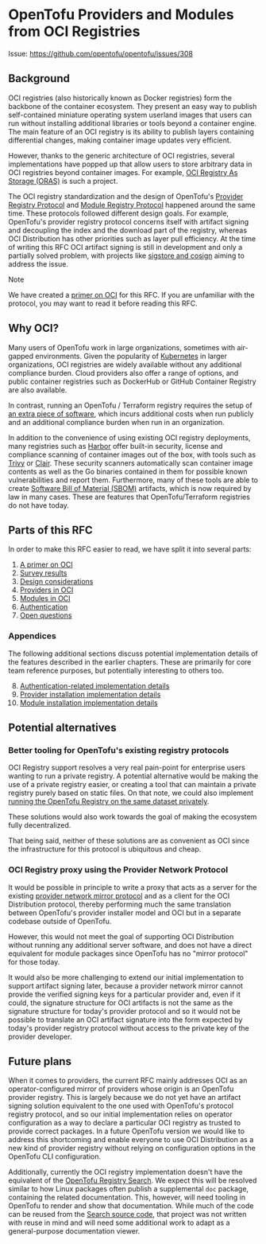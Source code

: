 # OpenTofu Providers and Modules from OCI Registries

Issue: https://github.com/opentofu/opentofu/issues/308

## Background

OCI registries (also historically known as Docker registries) form the backbone of the container ecosystem. They present an easy way to publish self-contained miniature operating system userland images that users can run without installing additional libraries or tools beyond a container engine. The main feature of an OCI registry is its ability to publish layers containing differential changes, making container image updates very efficient.

However, thanks to the generic architecture of OCI registries, several implementations have popped up that allow users to store arbitrary data in OCI registries beyond container images. For example, [OCI Registry As Storage (ORAS)](https://oras.land/) is such a project.

The OCI registry standardization and the design of OpenTofu's [Provider Registry Protocol](https://opentofu.org/docs/internals/provider-registry-protocol/) and [Module Registry Protocol](https://opentofu.org/docs/internals/module-registry-protocol/) happened around the same time. These protocols followed different design goals. For example, OpenTofu's provider registry protocol concerns itself with artifact signing and decoupling the index and the download part of the registry, whereas OCI Distribution has other priorities such as layer pull efficiency. At the time of writing this RFC OCI artifact signing is still in development and only a partially solved problem, with projects like [sigstore and cosign](https://www.sigstore.dev/) aiming to address the issue.

> [!NOTE]
> We have created a [primer on OCI](20241206-oci-registries/1-oci-primer.md) for this RFC. If you are unfamiliar with the protocol, you may want to read it before reading this RFC.

## Why OCI?

Many users of OpenTofu work in large organizations, sometimes with air-gapped environments. Given the popularity of [Kubernetes](https://kubernetes.io/) in larger organizations, OCI registries are widely available without any additional compliance burden. Cloud providers also offer a range of options, and public container registries such as DockerHub or GitHub Container Registry are also available.

In contrast, running an OpenTofu / Terraform registry requires the setup of [an extra piece of software](https://awesome-opentofu.com/#registry), which incurs additional costs when run publicly and an additional compliance burden when run in an organization.

In addition to the convenience of using existing OCI registry deployments, many registries such as [Harbor](https://goharbor.io/) offer built-in security, license and compliance scanning of container images out of the box, with tools such as [Trivy](https://trivy.dev/) or [Clair](https://clairproject.org/). These security scanners automatically scan container image contents as well as the Go binaries contained in them for possible known vulnerabilities and report them. Furthermore, many of these tools are able to create [Software Bill of Material (SBOM)](https://www.nist.gov/itl/executive-order-14028-improving-nations-cybersecurity/software-security-supply-chains-software-1) artifacts, which is now required by law in many cases. These are features that OpenTofu/Terraform registries do not have today.

## Parts of this RFC

In order to make this RFC easier to read, we have split it into several parts:

1. [A primer on OCI](20241206-oci-registries/1-oci-primer.md)
2. [Survey results](20241206-oci-registries/2-survey-results.md)
3. [Design considerations](20241206-oci-registries/3-design-considerations.md)
4. [Providers in OCI](20241206-oci-registries/4-providers.md)
5. [Modules in OCI](20241206-oci-registries/5-modules.md)
6. [Authentication](20241206-oci-registries/6-authentication.md)
7. [Open questions](20241206-oci-registries/7-open-questions.md)

### Appendices

The following additional sections discuss potential implementation details of the features described in the earlier chapters. These are primarily for core team reference purposes, but potentially interesting to others too.

8. [Authentication-related implementation details](20241206-oci-registries/8-auth-implementation-details.md)
9. [Provider installation implementation details](20241206-oci-registries/9-provider-implementation-details.md)
10. [Module installation implementation details](20241206-oci-registries/10-module-implementation-details.md)

## Potential alternatives

### Better tooling for OpenTofu's existing registry protocols

OCI Registry support resolves a very real pain-point for enterprise users wanting to run a private registry. A potential alternative would be making the use of a private registry easier, or creating a tool that can maintain a private registry purely based on static files. On that note, we could also implement [running the OpenTofu Registry on the same dataset privately](https://github.com/opentofu/registry/issues/1518).

These solutions would also work towards the goal of making the ecosystem fully decentralized.

That being said, neither of these solutions are as convenient as OCI since the infrastructure for this protocol is ubiquitous and cheap.

### OCI Registry proxy using the Provider Network Protocol

It would be possible in principle to write a proxy that acts as a server for the existing [provider network mirror protocol](https://opentofu.org/docs/internals/provider-network-mirror-protocol/) and as a client for the OCI Distribution protocol, thereby performing much the same translation between OpenTofu's provider installer model and OCI but in a separate codebase outside of OpenTofu.

However, this would not meet the goal of supporting OCI Distribution without running any additional server software, and does not have a direct equivalent for module packages since OpenTofu has no "mirror protocol" for those today.

It would also be more challenging to extend our initial implementation to support artifact signing later, because a provider network mirror cannot provide the verified signing keys for a particular provider and, even if it could, the signature structure for OCI artifacts is not the same as the signature structure for today's provider protocol and so it would not be possible to translate an OCI artifact signature into the form expected by today's provider registry protocol without access to the private key of the provider developer.

## Future plans

When it comes to providers, the current RFC mainly addresses OCI as an operator-configured mirror of providers whose origin is an OpenTofu provider registry. This is largely because we do not yet have an artifact signing solution equivalent to the one used with OpenTofu's protocol registry protocol, and so our initial implementation relies on operator configuration as a way to declare a particular OCI registry as trusted to provide correct packages. In a future OpenTofu version we would like to address this shortcoming and enable everyone to use OCI Distribution as a new kind of provider registry without relying on configuration options in the OpenTofu CLI configuration.

Additionally, currently the OCI registry implementation doesn't have the equivalent of the [OpenTofu Registry Search](https://search.opentofu.org/). We expect this will be resolved similar to how Linux packages often publish a supplemental `doc` package, containing the related documentation. This, however, will need tooling in OpenTofu to render and show that documentation. While much of the code can be reused from the [Search source code](https://github.com/opentofu/registry-ui), that project was not written with reuse in mind and will need some additional work to adapt as a general-purpose documentation viewer.
